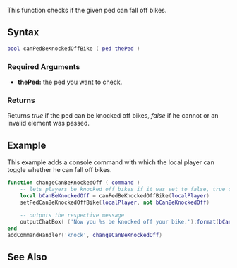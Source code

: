 This function checks if the given ped can fall off bikes.

Syntax
------

``` lua
bool canPedBeKnockedOffBike ( ped thePed )         
```

### Required Arguments

-   **thePed:** the ped you want to check.

### Returns

Returns *true* if the ped can be knocked off bikes, *false* if he cannot or an invalid element was passed.

Example
-------

This example adds a console command with which the local player can toggle whether he can fall off bikes.

``` lua
function changeCanBeKnockedOff ( command )
    -- lets players be knocked off bikes if it was set to false, true otherwise
    local bCanBeKnockedOff = canPedBeKnockedOffBike(localPlayer)
    setPedCanBeKnockedOffBike(localPlayer, not bCanBeKnockedOff)
    
    -- outputs the respective message
    outputChatBox( ('Now you %s be knocked off your bike.'):format(bCanBeKnockedOff and 'can\'t' or 'can') )
end
addCommandHandler('knock', changeCanBeKnockedOff)
```

See Also
--------
